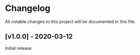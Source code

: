 # Changelog
All notable changes to this project will be documented in this file.

<a name="v1.0.0"></a>
## [v1.0.0] - 2020-03-12

Initial release
